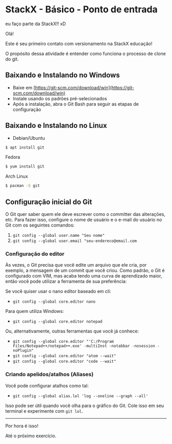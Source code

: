 # StackX - Básico - Ponto de entrada


eu faço parte da StackX!! xD



Olá!

Este é seu primeiro contato com versionamento na StackX educação!

O propósito dessa atividade é entender como funciona o processo de clone do git.

## Baixando e Instalando no Windows

* Baixe em [https://git-scm.com/download/win](https://git-scm.com/download/win)
* Instale usando os padrões pré-selecionados
* Após a instalação, abra o Git Bash para seguir as etapas de configuração

## Baixando e Instalando no Linux 

* Debian/Ubuntu
```bash
$ apt install git
```

Fedora
```bash
$ yum install git
```

Arch Linux
```bash
$ pacman -S git
```

## Configuração inicial do Git

O Git quer saber quem ele deve escrever como o committer das alterações, etc.
Para fazer isso, configure o nome de usuário e o e-mail do usuário no Git com os seguintes comandos:

1. `git config --global user.name "Seu nome"`
2. `git config --global user.email "seu-endereco@email.com`

### Configuração do editor

Às vezes, o Git precisa que você edite um arquivo que ele cria, por exemplo, a mensagem de um commit que você criou.
Como padrão, o Git é configurado com VIM, mas acaba tendo uma curva de aprendizado maior, então você pode utilizar a ferramenta de sua preferência:

Se você quiser usar o nano editor baseado em cli:
- `git config --global core.editor nano`

Para quem utiliza Windows:
- `git config --global core.editor notepad`

Ou, alternativamente, outras ferramentas que você já conhece:

- `git config --global core.editor "'C:/Program Files/Notepad++/notepad++.exe' -multiInst -notabbar -nosession -noPlugin"`
- `git config --global core.editor "atom --wait"`
- `git config --global core.editor "code --wait"`

### Criando apelidos/atalhos (Aliases)

Você pode configurar atalhos como tal:
* `git config --global alias.lol 'log --oneline --graph --all'`

Isso pode ser útil quando você olha para o gráfico do Git.
Cole isso em seu terminal e experimente com `git lol`.

---

Por hora é isso!

Até o próximo exercício.

